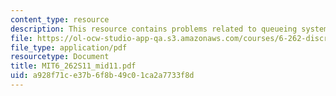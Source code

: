 ```yaml
---
content_type: resource
description: This resource contains problems related to queueing system.
file: https://ol-ocw-studio-app-qa.s3.amazonaws.com/courses/6-262-discrete-stochastic-processes-spring-2011/a928f71ce37b6f8b49c01ca2a7733f8d_MIT6_262S11_mid11.pdf
file_type: application/pdf
resourcetype: Document
title: MIT6_262S11_mid11.pdf
uid: a928f71c-e37b-6f8b-49c0-1ca2a7733f8d
---
```

